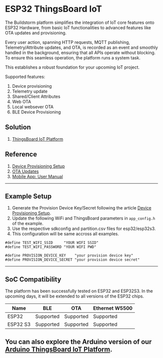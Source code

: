 # ESP32 ThingsBoard IoT
The Buildstorm platform simplifies the integration of IoT core features onto ESP32 Hardware, from basic IoT functionalities to advanced features like OTA updates and provisioning.

Every user action, spanning HTTP requests, MQTT publishing, Telemetry/Attribute updates, and OTA, is recorded as an event and smoothly handled in the background, ensuring that all APIs operate without blocking. To ensure this seamless operation, the platform runs a system task.

This establishes a robust foundation for your upcoming IoT project.

Supported features:

1. Device provisioning
2. Telemetry update
3. Shared/Client Attributes
4. Web OTA
5. Local websever OTA
6. BLE Device Provisioning

## Solution

1. [ThingsBoard IoT Platform](https://buildstorm.com/solutions/esp32-thingsboard-iot-platform/)

## Reference

1. [Device Provisioning Setup](https://buildstorm.com/blog/thingsboard-iot-device-provisioning-setup/)
2. [OTA Updates](https://buildstorm.com/blog/thingsboard-ota-updates/)
3. [Mobile App: User Manual](https://buildstorm.com/blog/thingsboard-mobile-app-user-manual/)


---
## Example Setup
1. Generate the Provision Device Key/Secret following the article [Device Provisioning Setup](https://buildstorm.com/blog/thingsboard-iot-device-provisioning-setup/).
2. Update the following WiFi and ThingsBoard parameters in `app_config.h` of the example.
3. Use the respective sdkconfig and partition.csv files for esp32/esp32s3.
4. This configuration will be same accross all examples.

```
#define TEST_WIFI_SSID     "YOUR WIFI SSID"
#define TEST_WIFI_PASSWORD "YOUR WIFI PWD"

#define PROVISION_DEVICE_KEY    "your provision device key"
#define PROVISION_DEVICE_SECRET "your provision device secret"
```

---
## SoC Compatibility

The platform has been successfully tested on ESP32 and ESP32S3. In the upcoming days, it will be extended to  all versions of the ESP32 chips.

| Name            | BLE           | OTA           |Ethernet W5500 |
|-----------------|---------------|---------------|---------------|
| ESP32           | Supported     | Supported     | Supported     |
| ESP32 S3        | Supported     | Supported     | Supported     |



You can also explore the Arduino version of our [Arduino ThingsBoard IoT Platform](https://github.com/BuildStormTechnologies/arduino-esp32-thingsboard-iot).
---



